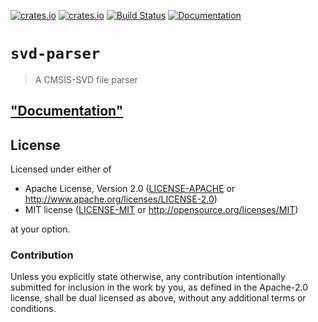 [![crates.io](https://img.shields.io/crates/d/svd-parser.svg)](https://crates.io/crates/svd-parser)
[![crates.io](https://img.shields.io/crates/v/svd-parser.svg)](https://crates.io/crates/svd-parser)
[![Build Status](https://travis-ci.org/japaric/svd.svg?branch=master)](https://travis-ci.org/japaric/svd)
[![Documentation](https://img.shields.io/badge/docs-godoc-blue.svg)](https://docs.rs/svd-parser)

# `svd-parser`

> A CMSIS-SVD file parser

## ["Documentation"](https://docs.rs/svd-parser)

## License

Licensed under either of

- Apache License, Version 2.0 ([LICENSE-APACHE](LICENSE-APACHE) or
  http://www.apache.org/licenses/LICENSE-2.0)
- MIT license ([LICENSE-MIT](LICENSE-MIT) or http://opensource.org/licenses/MIT)

at your option.

### Contribution

Unless you explicitly state otherwise, any contribution intentionally submitted for inclusion in the
work by you, as defined in the Apache-2.0 license, shall be dual licensed as above, without any
additional terms or conditions.
